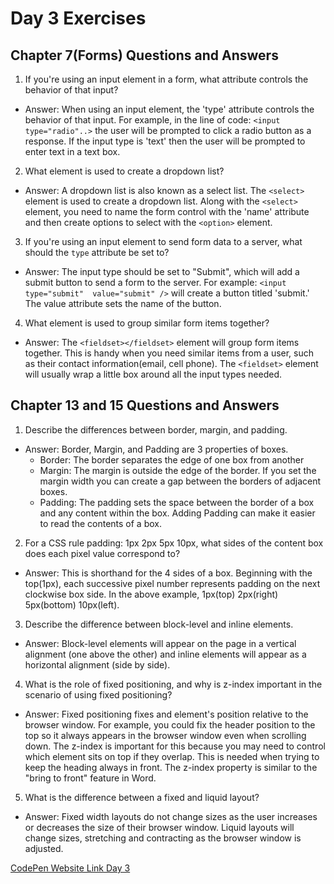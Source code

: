 # Day 3 Exercises

## Chapter 7(Forms) Questions and Answers
1)  If you're using an input element in a form, what attribute controls the behavior of that input?
* Answer: When using an input element, the 'type' attribute controls the behavior of that input.  For example, in the line of code: `<input type="radio"..>` the user will be prompted to click a radio button as a response.  If the input type is 'text' then the user will be prompted to enter text in a text box.

2)  What element is used to create a dropdown list?
* Answer: A dropdown list is also known as a select list.  The `<select>` element is used to create a dropdown list. Along with the `<select>` element, you need to name the form control with the 'name' attribute and then create options to select with the `<option>` element.

3)  If you're using an input element to send form data to a server, what should the `type` attribute be set to?
* Answer: The input type should be set to "Submit", which will add a submit button to send a form to the server.  For example: `<input type="submit"  value="submit" />` will create a button titled 'submit.' The value attribute sets the name of the button.  

4)  What element is used to group similar form items together?
* Answer: The ``<fieldset></fieldset>`` element will group form items together.  This is handy when you need similar items from a user, such as their contact information(email, cell phone).  The `<fieldset>` element will usually wrap a little box around all the input types needed.

## Chapter 13 and 15 Questions and Answers
1) Describe the differences between border, margin, and padding.
* Answer: Border, Margin, and Padding are 3 properties of boxes.
  * Border: The border separates the edge of one box from another
  * Margin: The margin is outside the edge of the border.  If you set the margin width you can create a gap between the borders of adjacent boxes.
  * Padding: The padding sets the space between the border of a box and any content within the box.  Adding Padding can make it easier to read the contents of a box.
2) For a CSS rule padding: 1px 2px 5px 10px, what sides of the content box does each pixel value correspond to?
* Answer: This is shorthand for the 4 sides of a box. Beginning with the top(1px), each successive pixel number represents padding on the next clockwise box side.  In the above example, 1px(top) 2px(right) 5px(bottom) 10px(left).

3) Describe the difference between block-level and inline elements.
* Answer: Block-level elements will appear on the page in a vertical alignment (one above the other) and inline elements will appear as a horizontal alignment (side by side).

4) What is the role of fixed positioning, and why is z-index important in the scenario of using fixed positioning?
* Answer: Fixed positioning fixes and element's position relative to the browser window. For example, you could fix the header position to the top so it always appears in the browser window even when scrolling down.  The z-index is important for this because you may need to control which element sits on top if they overlap. This is needed when trying to keep the heading always in front.  The z-index property is similar to the "bring to front" feature in Word.

5) What is the difference between a fixed and liquid layout?
* Answer: Fixed width layouts do not change sizes as the user increases or decreases the size of their browser window.  Liquid layouts will change sizes, stretching and contracting as the browser window is adjusted.

[CodePen Website Link Day 3](https://codepen.io/nickstaylor/pen/MWYVGGX)
